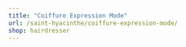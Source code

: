 ```yaml
---
title: "Coiffure Expression Mode"
url: /saint-hyacinthe/coiffure-expression-mode/
shop: hairdresser
---
```

